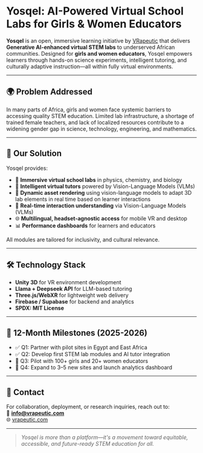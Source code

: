 # Yosqel: AI-Powered Virtual School Labs for Girls & Women Educators

**Yosqel** is an open, immersive learning initiative by [VRapeutic](https://www.vrapeutic.com) that delivers **Generative AI-enhanced virtual STEM labs** to underserved African communities. Designed for **girls and women educators**, Yosqel empowers learners through hands-on science experiments, intelligent tutoring, and culturally adaptive instruction—all within fully virtual environments.

---

## 🌍 Problem Addressed

In many parts of Africa, girls and women face systemic barriers to accessing quality STEM education. Limited lab infrastructure, a shortage of trained female teachers, and lack of localized resources contribute to a widening gender gap in science, technology, engineering, and mathematics.

---

## 🎯 Our Solution

Yosqel provides:

- 🧪 **Immersive virtual school labs** in physics, chemistry, and biology
- 🤖 **Intelligent virtual tutors** powered by Vision-Language Models (VLMs)
- 🧩 **Dynamic asset rendering** using vision-language models to adapt 3D lab elements in real time based on learner interactions
- 🧠 **Real-time interaction understanding** via Vision-Language Models (VLMs)
- 🌐 **Multilingual, headset-agnostic access** for mobile VR and desktop
- 📊 **Performance dashboards** for learners and educators

All modules are tailored for inclusivity, and cultural relevance.

---

## 🛠 Technology Stack

- **Unity 3D** for VR environment development
- **Llama + Deepseek API** for LLM-based tutoring
- **Three.js/WebXR** for lightweight web delivery
- **Firebase / Supabase** for backend and analytics
- **SPDX: MIT License**

---

## 🚀 12-Month Milestones (2025-2026)

- ✅ Q1: Partner with pilot sites in Egypt and East Africa
- ✅ Q2: Develop first STEM lab modules and AI tutor integration
- 🔄 Q3: Pilot with 100+ girls and 20+ women educators
- 🔄 Q4: Expand to 3–5 new sites and launch analytics dashboard

---

## 💬 Contact

For collaboration, deployment, or research inquiries, reach out to:  
📧 **info@vrapeutic.com**  
🌐 [vrapeutic.com](https://www.vrapeutic.com)

---

> *Yosqel is more than a platform—it's a movement toward equitable, accessible, and future-ready STEM education for all.*

